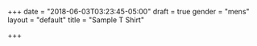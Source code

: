 +++
date = "2018-06-03T03:23:45-05:00"
draft = true
gender = "mens"
layout = "default"
title = "Sample T Shirt"

+++
